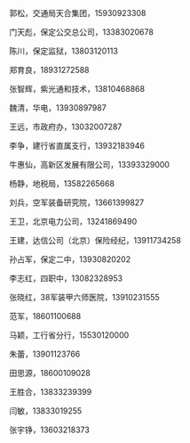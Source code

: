 郭松，交通局天合集团，15930923308

门天彪，保定公交总公司，13383020678

陈川，保定监狱，13803120113

郑育良，18931272588

张智辉，紫光通和技术，13810468868

魏清，华电，13930897987

王远，市政府办，13032007287

李争，建行省直属支行，13932183946

牛惠仙，高新区发展有限公司，13393329000

杨静，地税局，13582265668

刘兵，空军装备研究院，13661399827

王卫，北京电力公司，13241869490

王建，达信公司（北京）保险经纪，13911734258

孙占军，保定二中，13930820202

李志红，四职中，13082328953

张晓红，38军装甲六师医院，13910231555

范军，18601100688

马颖，工行省分行，15530120000

朱蕾，13901123766

田思源，18600109028

王胜合，13833239399

闫敏，13833019255

张宇铮，13603218373